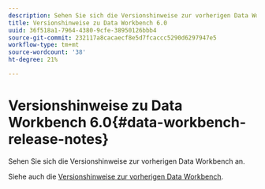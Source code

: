 ```yaml
---
description: Sehen Sie sich die Versionshinweise zur vorherigen Data Workbench an.
title: Versionshinweise zu Data Workbench 6.0
uuid: 36f518a1-7964-4380-9cfe-38950126bbb4
source-git-commit: 232117a8cacaecf8e5d7fcaccc5290d6297947e5
workflow-type: tm+mt
source-wordcount: '38'
ht-degree: 21%

---
```



# Versionshinweise zu Data Workbench 6.0{#data-workbench-release-notes}

Sehen Sie sich die Versionshinweise zur vorherigen Data Workbench an.

Siehe auch die [Versionshinweise zur vorherigen Data Workbench](https://experienceleague.adobe.com/docs/data-workbench/using/release-notes/c-release-notes-insight-600.html).

